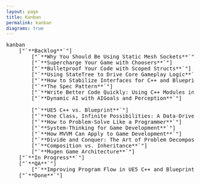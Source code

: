 ```yaml
---
layout: page
title: Kanban
permalink: kanban
diagrams: true
---
```


<pre class="mermaid">
kanban
    ["`**Backlog**`"]
        ["`**Why You Should Be Using Static Mesh Sockets**`"]
        ["`**Supercharge Your Game with Choosers**`"]
        ["`**Bulletproof Your Code with Scoped Structs**`"]
        ["`**Using StateTree to Drive Core Gameplay Logic**`"]
        ["`**How to Stabilize Interfaces for C++ and Blueprint**`"]
        ["`**The Spec Pattern**`"]
        ["`**Write Better Code Quickly: Using C++ Modules in UE5**`"]
        ["`**Dynamic AI with AIGoals and Perception**`"]
        
        ["`**UE5 C++ vs. Blueprint**`"]
        ["`**One Class, Infinite Possibilities: A Data-Driven Approach to UE5**`"]
        ["`**How to Problem-Solve Like a Programmer**`"]
        ["`**System-Thinking for Game Development**`"]
        ["`**How MVVM Can Apply to Game Development**`"]
        ["`**Divide and Conquer: The Art of Problem Decomposition in UE5**`"]
        ["`**Composition vs. Inheritance**`"]
        ["`**Mugen Game Architecture**`"]
    ["`**In Progress**`"]
    ["`**QA**`"]
        ["`**Improving Program Flow in UE5 C++ and Blueprint**`"]
    ["`**Done**`"]
</pre>
